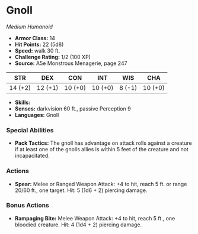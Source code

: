# Gnoll

*Medium* *Humanoid*

- **Armor Class:** 14
- **Hit Points:** 22 (5d8)
- **Speed:** walk 30 ft.
- **Challenge Rating:** 1/2 (100 XP)
- **Source:** A5e Monstrous Menagerie, page 247

| STR | DEX | CON | INT | WIS | CHA |
| --- | --- | --- | --- | --- | --- |
| 14 (+2) | 12 (+1) | 10 (+0) | 10 (+0) | 8 (-1) | 10 (+0) |

- **Skills:** 
- **Senses:** darkvision 60 ft., passive Perception 9
- **Languages:** Gnoll

### Special Abilities

- **Pack Tactics:** The gnoll has advantage on attack rolls against a creature if at least one of the gnolls allies is within 5 feet of the creature and not incapacitated.

### Actions

- **Spear:** Melee or Ranged Weapon Attack: +4 to hit, reach 5 ft. or range 20/60 ft., one target. Hit: 5 (1d6 + 2) piercing damage.

### Bonus Actions

- **Rampaging Bite:** Melee Weapon Attack: +4 to hit, reach 5 ft., one bloodied creature. Hit: 4 (1d4 + 2) piercing damage.


